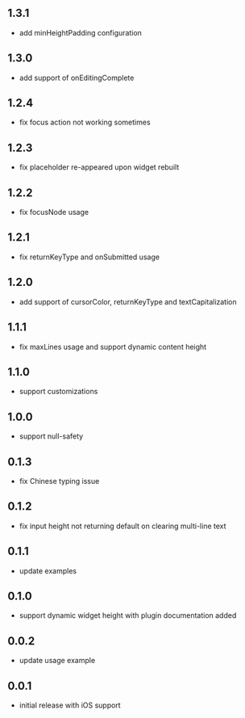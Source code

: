 ## 1.3.1

* add minHeightPadding configuration

## 1.3.0

* add support of onEditingComplete

## 1.2.4

* fix focus action not working sometimes

## 1.2.3

* fix placeholder re-appeared upon widget rebuilt

## 1.2.2

* fix focusNode usage

## 1.2.1

* fix returnKeyType and onSubmitted usage

## 1.2.0

* add support of cursorColor, returnKeyType and textCapitalization

## 1.1.1

* fix maxLines usage and support dynamic content height

## 1.1.0

* support customizations

## 1.0.0

* support null-safety

## 0.1.3

* fix Chinese typing issue

## 0.1.2

* fix input height not returning default on clearing multi-line text

## 0.1.1

* update examples

## 0.1.0

* support dynamic widget height with plugin documentation added

## 0.0.2

* update usage example

## 0.0.1

* initial release with iOS support